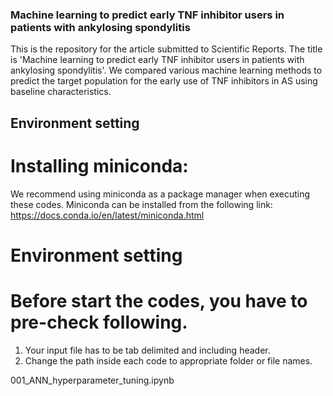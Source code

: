 ### Machine learning to predict early TNF inhibitor users in patients with ankylosing spondylitis

This is the repository for the article submitted to Scientific Reports. The title is 'Machine learning to predict early TNF inhibitor users in patients with ankylosing spondylitis'. We compared various machine learning methods to predict the target population for the early use of TNF inhibitors in AS using baseline characteristics. 

## Environment setting

# Installing miniconda:

We recommend using miniconda as a package manager when executing these codes. Miniconda can be installed from the following link: https://docs.conda.io/en/latest/miniconda.html

# Environment setting



# Before start the codes, you have to pre-check following.
1) Your input file has to be tab delimited and including header.
2) Change the path inside each code to appropriate folder or file names.

001_ANN_hyperparameter_tuning.ipynb
